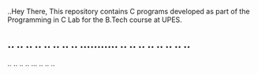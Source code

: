 ..Hey There,
This repository contains C programs developed as part of the Programming in C Lab for the B.Tech course at UPES.

..
..
..
..
..
..
..
..
...........
..
..
..
..
..
..
..
..
--

..
..
..
..
...
..
..
..
